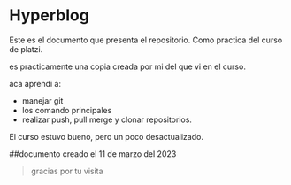 # Hyperblog  

Este es el documento que presenta el repositorio. Como practica del curso de platzi.

es practicamente una copia creada por mi del que vi en el curso.

aca aprendi a:
- manejar git
- los comando principales
- realizar push, pull merge y clonar repositorios.

El curso estuvo bueno, pero un poco desactualizado.


##documento creado el 11 de marzo del 2023


>gracias por tu visita
